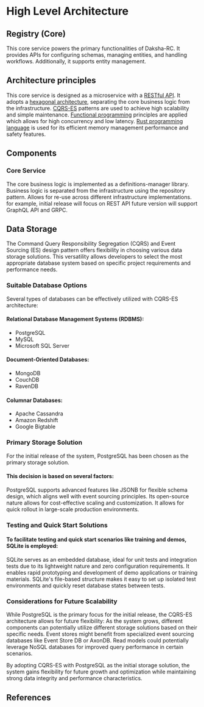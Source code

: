 # High Level Architecture

## Registry (Core)

This core service powers the primary functionalities of Daksha-RC. 
It provides APIs for configuring schemas, managing entities, and handling workflows. 
Additionally, it supports entity management.

## Architecture principles
This core service is designed as a microservice with a [RESTful API](https://en.wikipedia.org/wiki/Representational_state_transfer).
It adopts a [hexagonal architecture](https://en.wikipedia.org/wiki/Hexagonal_architecture_(software)), separating the core business logic from the infrastructure.
[CQRS-ES](https://martinfowler.com/bliki/CQRS.html) patterns are used to achieve high scalability and simple maintenance.
[Functional programming](https://en.wikipedia.org/wiki/Functional_programming) principles are applied which allows for high concurrency and low latency.
[Rust programming language](https://www.rust-lang.org/) is used for its efficient memory management performance and safety features.





## Components
### Core Service
The core business logic is implemented as a definitions-manager library.
Business logic is separated from the infrastructure using the repository pattern.
Allows for re-use across different infrastructure implementations. 
for example, initial release will focus on REST API future version will support GraphQL API and GRPC.

## Data Storage
The Command Query Responsibility Segregation (CQRS) and Event Sourcing (ES) design pattern offers flexibility in choosing various data storage solutions. 
This versatility allows developers to select the most appropriate database system based on specific project requirements and performance needs.
### Suitable Database Options

Several types of databases can be effectively utilized with CQRS-ES architecture:

#### Relational Database Management Systems (RDBMS):
- PostgreSQL
- MySQL
- Microsoft SQL Server

#### Document-Oriented Databases:
- MongoDB
- CouchDB
- RavenDB

#### Columnar Databases:
- Apache Cassandra
- Amazon Redshift
- Google Bigtable

### Primary Storage Solution

For the initial release of the system, PostgreSQL has been chosen as the primary storage solution. 
#### This decision is based on several factors:

PostgreSQL supports advanced features like JSONB for flexible schema design, which aligns well with event sourcing principles.
Its open-source nature allows for cost-effective scaling and customization.
It allows for quick rollout in large-scale production environments.

### Testing and Quick Start Solutions

#### To facilitate testing and quick start scenarios like training and demos, SQLite is employed:

SQLite serves as an embedded database, ideal for unit tests and integration tests due to its lightweight nature and zero configuration requirements.
It enables rapid prototyping and development of demo applications or training materials.
SQLite's file-based structure makes it easy to set up isolated test environments and quickly reset database states between tests.

### Considerations for Future Scalability
While PostgreSQL is the primary focus for the initial release, the CQRS-ES architecture allows for future flexibility:
As the system grows, different components can potentially utilize different storage solutions based on their specific needs. 
Event stores might benefit from specialized event sourcing databases like Event Store DB or AxonDB.
Read models could potentially leverage NoSQL databases for improved query performance in certain scenarios.

By adopting CQRS-ES with PostgreSQL as the initial storage solution, 
the system gains flexibility for future growth and optimization while maintaining strong data integrity and performance characteristics. 

## References



